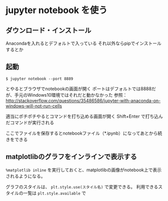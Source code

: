 # jupyter notebook を使う

## ダウンロード・インストール

Anacondaを入れるとデフォルトで入っている
それ以外ならpipでインストールするとか

## 起動

```
$ jupyter notebook --port 8889
```

とやるとブラウザでnotebookの画面が開く
ポートはデフォルトでは8888だが、手元のWindows10環境ではそれだと動かなかった
参照： http://stackoverflow.com/questions/35486586/jupyter-with-anaconda-on-windows-will-not-run-cells

適当にポチポチやるとコマンドを打ち込める画面が開く
Shift+Enter で打ち込んだコマンドが実行される

ここでファイルを保存するとnotebookファイル（*.ipynb）になってあとから続きをできる

## matplotlibのグラフをインラインで表示する

`%matplotlib inline` を実行しておくと、matplotlibの画像がnotebook上で表示されるようになる。

グラフのスタイルは、 `plt.style.use(スタイル名)` で変更できる。
利用できるスタイルの一覧は `plt.style.available` で


